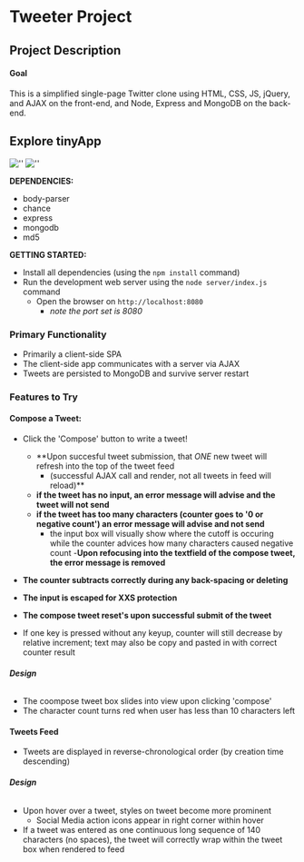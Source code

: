 # Tweeter Project 

## Project Description 

#### Goal 

This is a simplified single-page Twitter clone using HTML, CSS, JS, jQuery, and AJAX on the front-end, and Node, Express and MongoDB on the back-end.

## Explore tinyApp

!['']()
!['']()

**DEPENDENCIES:**

- body-parser
- chance
- express
- mongodb
- md5

**GETTING STARTED:**

- Install all dependencies (using the `npm install` command)
- Run the development web server using the `node server/index.js` command
  - Open the browser on `http://localhost:8080`
    - *note the port set is 8080*

### Primary Functionality

- Primarily a client-side SPA
- The client-side app communicates with a server via AJAX
- Tweets are persisted to MongoDB and survive server restart

### Features to Try

#### Compose a Tweet:

  - Click the 'Compose' button to write a tweet!
    - **Upon succesful tweet submission, that *ONE* new tweet will refresh into the top of the tweet feed
      - (successful AJAX call and render, not all tweets in feed will reload)**
    - **if the tweet has no input, an error message will advise and the tweet will not send**
    - **if the tweet has too many characters (counter goes to '0 or negative count') an error message will advise and not send**
      - the input box will visually show where the cutoff is occuring while the counter advices how many characters caused negative count
  -**Upon refocusing into the textfield of the compose tweet, the error message is removed**
  - **The counter subtracts correctly during any back-spacing or deleting**
  - **The input is escaped for XXS protection**
  - **The compose tweet reset's upon successful submit of the tweet**

  - If one key is pressed without any keyup, counter will still decrease by relative increment; text may also be copy and pasted in with correct counter result

###### **Design**

  - The coompose tweet box slides into view upon clicking 'compose'
  - The character count turns red when user has less than 10 characters left

#### Tweets Feed

 - Tweets are displayed in reverse-chronological order (by creation time descending)

###### **Design**

  - Upon hover over a tweet, styles on tweet become more prominent
    - Social Media action icons appear in right corner within hover
  - If a tweet was entered as one continuous long sequence of 140 characters (no spaces), the tweet will correctly wrap within the tweet box when rendered to feed
